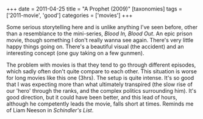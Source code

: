 +++
date = 2011-04-25
title = "A Prophet (2009)"
[taxonomies]
tags = ['2011-movie', 'good']
categories = ['movies']
+++

Some serious storytelling here and is unlike anything I've seen before,
other than a resemblance to the mini-series, *Blood In, Blood Out*. An
epic prison movie, though something I don't really wanna see again.
There's very little happy things going on. There's a beautiful visual
(the accident) and an interesting concept (one guy taking on a few
gunmen).

The problem with movies is that they tend to go through different
episodes, which sadly often don't quite compare to each other. This
situation is worse for long movies like this one (3hrs). The setup is
quite intense. It's so good that I was expecting more than what
ultimately transpired (the slow rise of our 'hero' through the ranks,
and the complex politics surrounding him). It's good direction, but it
could have been better, and this lead of hours, although he competently
leads the movie, falls short at times. Reminds me of Liam Neeson in
*Schindler's List*.
